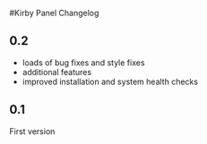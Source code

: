 #Kirby Panel Changelog

## 0.2

- loads of bug fixes and style fixes
- additional features
- improved installation and system health checks

## 0.1

First version
